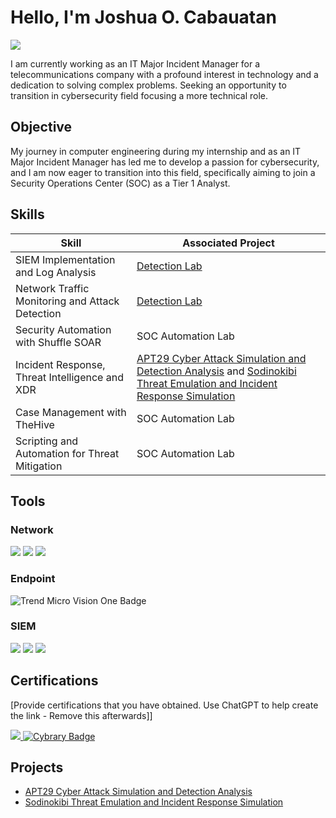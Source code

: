 # Hello, I'm Joshua O. Cabauatan
<a href="https://www.linkedin.com/in/joshua-cabauatan-0a5172278/"><img src="https://img.shields.io/badge/-LinkedIn-0072b1?&style=for-the-badge&logo=linkedin&logoColor=white" /></a>

I am currently working as an IT Major Incident Manager for a telecommunications company with a profound interest in technology and a dedication to solving complex problems. Seeking an opportunity to transition in cybersecurity field focusing a more technical role.

## Objective
My journey in computer engineering during my internship and as an IT Major Incident Manager has led me to develop a passion for cybersecurity, and I am now eager to transition into this field, specifically aiming to join a Security Operations Center (SOC) as a Tier 1 Analyst.

## Skills

| Skill                                         | Associated Project         |
|-----------------------------------------------|----------------------------|
| SIEM Implementation and Log Analysis          | <a href="https://google.com">Detection Lab</a>|
| Network Traffic Monitoring and Attack Detection | <a href="https://google.com">Detection Lab</a>|
| Security Automation with Shuffle SOAR         | SOC Automation Lab|
| Incident Response, Threat Intelligence and XDR| <a href="https://drive.google.com/file/d/17mbJN5HpeWBH42Bku_qc9HTIMzDApyqX/view?usp=drive_link">APT29 Cyber Attack Simulation and Detection Analysis</a> and <a href="https://drive.google.com/file/d/1JJ6O7LkqajSj9-JJoORTS0LUfBVBu72D/view?usp=sharing">Sodinokibi Threat Emulation and Incident Response Simulation</a>
| Case Management with TheHive                  | SOC Automation Lab|
| Scripting and Automation for Threat Mitigation | SOC Automation Lab|

## Tools


### Network
<div>
    <img src="https://img.shields.io/badge/-Wireshark-1679A7?&style=for-the-badge&logo=Wireshark&logoColor=white" />
    <img src="https://img.shields.io/badge/-Suricata-EF3B2D?&style=for-the-badge&logo=Suricata&logoColor=white" />
    <img src="https://img.shields.io/badge/-Zeek-777BB4?&style=for-the-badge&logo=Zeek&logoColor=white" />
</div>

### Endpoint
<div>
<img src="https://img.shields.io/badge/Trend%20Micro-Vision%20One-FF0000?style=for-the-badge&logo=trendmicro&logoColor=white" alt="Trend Micro Vision One Badge">
</div>

### SIEM
<div>
    <img src="https://img.shields.io/badge/-Grafana-5f5f5f?style=flat&logo=grafana&labelColor=ffffff" />
    <img src="https://img.shields.io/badge/-Splunk-000000?&style=for-the-badge&logo=Splunk&logoColor=white" />
    <img src="https://img.shields.io/badge/-Elastic-005571?&style=for-the-badge&logo=Elastic&logoColor=white" />
</div>

## Certifications
[Provide certifications that you have obtained. Use ChatGPT to help create the link - Remove this afterwards]]
<div>
<a href="https://www.credly.com/badges/03dece12-4452-4cb9-9ddb-3c332752707c/linked_in_profile" target="_blank">
    <img src="https://img.shields.io/static/v1?style=for-the-badge&message=Cisco&color=1BA0D7&logo=Cisco&logoColor=FFFFFF&label=">
</a>
<a href="https://app.cybrary.it/courses/api/certificate/CC-ff220c2e-8ab2-4007-a8bd-69e24ac3cf5e/view" target="_blank">
  <img src="https://img.shields.io/badge/Cybrary-Learning%20Platform-4c2889" alt="Cybrary Badge">
</a>

</div>

## Projects
- <a href="https://drive.google.com/file/d/17mbJN5HpeWBH42Bku_qc9HTIMzDApyqX/view?usp=drive_link">APT29 Cyber Attack Simulation and Detection Analysis</a>
- <a href="https://drive.google.com/file/d/1JJ6O7LkqajSj9-JJoORTS0LUfBVBu72D/view?usp=sharing">Sodinokibi Threat Emulation and Incident Response Simulation</a>
